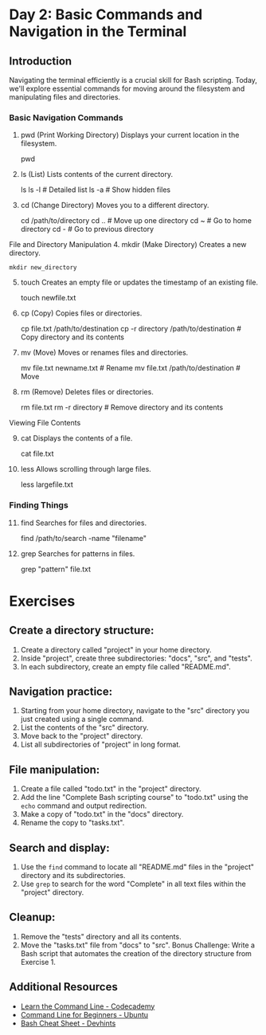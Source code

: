 # Day 2: Basic Commands and Navigation in the Terminal

## Introduction

Navigating the terminal efficiently is a crucial skill for Bash scripting. Today, we'll explore essential commands for moving around the filesystem and manipulating files and directories.

### Basic Navigation Commands

 1. pwd (Print Working Directory)
Displays your current location in the filesystem.

    pwd

2. ls (List)
Lists contents of the current directory.

    ls
    ls -l  # Detailed list
    ls -a  # Show hidden files

3. cd (Change Directory)
Moves you to a different directory.

    cd /path/to/directory
    cd ..  # Move up one directory
    cd ~   # Go to home directory
    cd -   # Go to previous directory

File and Directory Manipulation
4. mkdir (Make Directory)
Creates a new directory.

    mkdir new_directory

5. touch
Creates an empty file or updates the timestamp of an existing file.

    touch newfile.txt

6. cp (Copy)
Copies files or directories.

    cp file.txt /path/to/destination
    cp -r directory /path/to/destination  # Copy directory and its contents

7. mv (Move)
Moves or renames files and directories.

    mv file.txt newname.txt  # Rename
    mv file.txt /path/to/destination  # Move

8. rm (Remove)
Deletes files or directories.

    rm file.txt
    rm -r directory  # Remove directory and its contents

Viewing File Contents

9. cat
Displays the contents of a file.

    cat file.txt

10. less
Allows scrolling through large files.

    less largefile.txt

### Finding Things

11. find
Searches for files and directories.

    find /path/to/search -name "filename"

12. grep
Searches for patterns in files.

    grep "pattern" file.txt

# Exercises

## Create a directory structure:
1. Create a directory called "project" in your home directory.
2. Inside "project", create three subdirectories: "docs", "src", and "tests".
3. In each subdirectory, create an empty file called "README.md".

## Navigation practice:
1. Starting from your home directory, navigate to the "src" directory you just created using a single command.
2. List the contents of the "src" directory.
3. Move back to the "project" directory.
4. List all subdirectories of "project" in long format.

## File manipulation:
1. Create a file called "todo.txt" in the "project" directory.
2. Add the line "Complete Bash scripting course" to "todo.txt" using the `echo` command and output redirection.
3. Make a copy of "todo.txt" in the "docs" directory.
4. Rename the copy to "tasks.txt".

## Search and display:
1. Use the `find` command to locate all "README.md" files in the "project" directory and its subdirectories.
2. Use `grep` to search for the word "Complete" in all text files within the "project" directory.

## Cleanup:
1. Remove the "tests" directory and all its contents.
2. Move the "tasks.txt" file from "docs" to "src".
Bonus Challenge: Write a Bash script that automates the creation of the directory structure from Exercise 1.


## Additional Resources

- [Learn the Command Line - Codecademy](https://www.codecademy.com/learn/learn-the-command-line)
- [Command Line for Beginners - Ubuntu](https://ubuntu.com/tutorials/command-line-for-beginners)
- [Bash Cheat Sheet - Devhints](https://devhints.io/bash)
